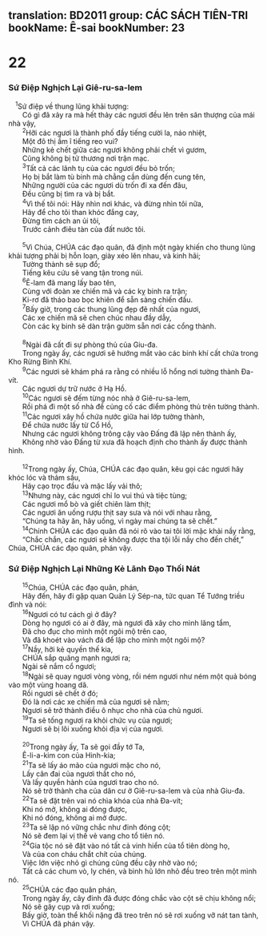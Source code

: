 translation: BD2011
group: CÁC SÁCH TIÊN-TRI
bookName: Ê-sai 
bookNumber: 23
-------

<div class="title"><h1>22</h1><h3>Sứ Ðiệp Nghịch Lại Giê-ru-sa-lem</h3></div>
<span class="verse es_22_1"> <sup>1</sup>Sứ điệp về thung lũng khải tượng:<br/>  Có gì đã xảy ra mà hết thảy các ngươi đều lên trên sân thượng của mái nhà vậy,<br/></span>
<span class="verse es_22_2">  <sup>2</sup>Hỡi các ngươi là thành phố đầy tiếng cười la, náo nhiệt,<br/>  Một đô thị ầm ĩ tiếng reo vui?<br/>  Những kẻ chết giữa các ngươi không phải chết vì gươm,<br/>  Cũng không bị tử thương nơi trận mạc.<br/></span>
<span class="verse es_22_3">  <sup>3</sup>Tất cả các lãnh tụ của các ngươi đều bỏ trốn;<br/>  Họ bị bắt làm tù binh mà chẳng cần dùng đến cung tên,<br/>  Những người của các ngươi dù trốn đi xa đến đâu,<br/>  Ðều cũng bị tìm ra và bị bắt.<br/></span>
<span class="verse es_22_4">  <sup>4</sup>Vì thế tôi nói: Hãy nhìn nơi khác, và đừng nhìn tôi nữa,<br/>  Hãy để cho tôi than khóc đắng cay,<br/>  Ðừng tìm cách an ủi tôi,<br/>  Trước cảnh điêu tàn của đất nước tôi. <br/><br/></span>
<span class="verse es_22_5">  <sup>5</sup>Vì Chúa, CHÚA các đạo quân, đã định một ngày khiến cho thung lũng khải tượng phải bị hỗn loạn, giày xéo lên nhau, và kinh hãi;<br/>  Tường thành sẽ sụp đổ;<br/>  Tiếng kêu cứu sẽ vang tận trong núi.<br/></span>
<span class="verse es_22_6">  <sup>6</sup>Ê-lam đã mang lấy bao tên,<br/>  Cùng với đoàn xe chiến mã và các kỵ binh ra trận;<br/>  Ki-rơ đã tháo bao bọc khiên để sẵn sàng chiến đấu.<br/></span>
<span class="verse es_22_7">  <sup>7</sup>Bấy giờ, trong các thung lũng đẹp đẽ nhất của ngươi,<br/>  Các xe chiến mã sẽ chen chúc nhau đầy dẫy,<br/>  Còn các kỵ binh sẽ dàn trận gườm sẵn nơi các cổng thành.<br/><br/></span>
<span class="verse es_22_8">  <sup>8</sup>Ngài đã cất đi sự phòng thủ của Giu-đa.<br/>  Trong ngày ấy, các ngươi sẽ hướng mắt vào các binh khí cất chứa trong Kho Rừng Binh Khí.<br/></span>
<span class="verse es_22_9">  <sup>9</sup>Các ngươi sẽ khám phá ra rằng có nhiều lỗ hổng nơi tường thành Ða-vít.<br/>  Các ngươi dự trữ nước ở Hạ Hồ.<br/></span>
<span class="verse es_22_10">  <sup>10</sup>Các ngươi sẽ đếm từng nóc nhà ở Giê-ru-sa-lem,<br/>  Rồi phá đi một số nhà để củng cố các điểm phòng thủ trên tường thành.<br/></span>
<span class="verse es_22_11">  <sup>11</sup>Các ngươi xây hồ chứa nước giữa hai lớp tường thành,<br/>  Ðể chứa nước lấy từ Cổ Hồ,<br/>  Nhưng các ngươi không trông cậy vào Ðấng đã lập nên thành ấy,<br/>  Không nhờ vào Ðấng từ xưa đã hoạch định cho thành ấy được thành hình.<br/><br/></span>
<span class="verse es_22_12">  <sup>12</sup>Trong ngày ấy, Chúa, CHÚA các đạo quân, kêu gọi các ngươi hãy khóc lóc và thảm sầu,<br/>  Hãy cạo trọc đầu và mặc lấy vải thô;<br/></span>
<span class="verse es_22_13">  <sup>13</sup>Nhưng này, các ngươi chỉ lo vui thú và tiệc tùng;<br/>  Các ngươi mổ bò và giết chiên làm thịt;<br/>  Các ngươi ăn uống rượu thịt say sưa và nói với nhau rằng,<br/>  “Chúng ta hãy ăn, hãy uống, vì ngày mai chúng ta sẽ chết.”<br/></span>
<span class="verse es_22_14">  <sup>14</sup>Chính CHÚA các đạo quân đã nói rõ vào tai tôi lời mặc khải nầy rằng,<br/>  “Chắc chắn, các ngươi sẽ không được tha tội lỗi nầy cho đến chết,” Chúa, CHÚA các đạo quân, phán vậy.<br/></span>
<div class="title"><h3>Sứ Ðiệp Nghịch Lại Những Kẻ Lãnh Ðạo Thối Nát</h3></div>
<span class="verse es_22_15">  <sup>15</sup>Chúa, CHÚA các đạo quân, phán,<br/>  Hãy đến, hãy đi gặp quan Quản Lý Sép-na, tức quan Tể Tướng triều đình và nói:<br/></span>
<span class="verse es_22_16">  <sup>16</sup>Ngươi có tư cách gì ở đây?<br/>  Dòng họ ngươi có ai ở đây, mà ngươi đã xây cho mình lăng tẩm,<br/>  Ðã cho đục cho mình một ngôi mộ trên cao,<br/>  Và đã khoét vào vách đá để lập cho mình một ngôi mộ?<br/></span>
<span class="verse es_22_17">  <sup>17</sup>Nầy, hỡi kẻ quyền thế kia,<br/>  CHÚA sắp quăng mạnh ngươi ra;<br/>  Ngài sẽ nắm cổ ngươi;<br/></span>
<span class="verse es_22_18">  <sup>18</sup>Ngài sẽ quay ngươi vòng vòng, rồi ném ngươi như ném một quả bóng vào một vùng hoang dã.<br/>  Rồi ngươi sẽ chết ở đó;<br/>  Ðó là nơi các xe chiến mã của ngươi sẽ nằm;<br/>  Ngươi sẽ trở thành điều ô nhục cho nhà của chủ ngươi.<br/></span>
<span class="verse es_22_19">  <sup>19</sup>Ta sẽ tống ngươi ra khỏi chức vụ của ngươi;<br/>  Ngươi sẽ bị lôi xuống khỏi địa vị của ngươi.<br/><br/></span>
<span class="verse es_22_20">  <sup>20</sup>Trong ngày ấy, Ta sẽ gọi đầy tớ Ta,<br/>  Ê-li-a-kim con của Hinh-kia;<br/></span>
<span class="verse es_22_21">  <sup>21</sup>Ta sẽ lấy áo mão của ngươi mặc cho nó,<br/>  Lấy cân đai của ngươi thắt cho nó,<br/>  Và lấy quyền hành của ngươi trao cho nó.<br/>  Nó sẽ trở thành cha của dân cư ở Giê-ru-sa-lem và của nhà Giu-đa.<br/></span>
<span class="verse es_22_22">  <sup>22</sup>Ta sẽ đặt trên vai nó chìa khóa của nhà Ða-vít;<br/>  Khi nó mở, không ai đóng được,<br/>  Khi nó đóng, không ai mở được.<br/></span>
<span class="verse es_22_23">  <sup>23</sup>Ta sẽ lập nó vững chắc như đinh đóng cột;<br/>  Nó sẽ đem lại vị thế vẻ vang cho tổ tiên nó.<br/></span>
<span class="verse es_22_24">  <sup>24</sup>Gia tộc nó sẽ đặt vào nó tất cả vinh hiển của tổ tiên dòng họ,<br/>  Và của con cháu chắt chít của chúng.<br/>  Việc lớn việc nhỏ gì chúng cũng đều cậy nhờ vào nó;<br/>  Tất cả các chum vò, ly chén, và bình hũ lớn nhỏ đều treo trên một mình nó.<br/></span>
<span class="verse es_22_25">  <sup>25</sup>CHÚA các đạo quân phán,<br/>  Trong ngày ấy, cây đinh đã được đóng chắc vào cột sẽ chịu không nổi;<br/>  Nó sẽ gãy cụp và rơi xuống;<br/>  Bấy giờ, toàn thể khối nặng đã treo trên nó sẽ rơi xuống vỡ nát tan tành,<br/>  Vì CHÚA đã phán vậy.<br/></span>
